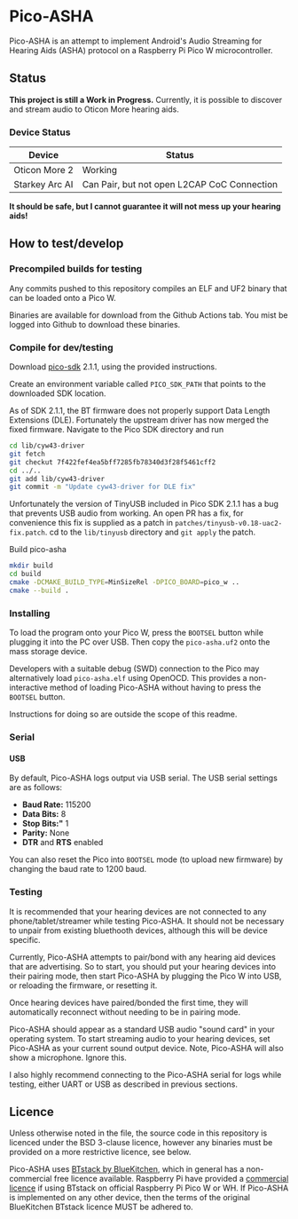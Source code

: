 # Pico-ASHA

Pico-ASHA is an attempt to implement Android's Audio Streaming for Hearing Aids (ASHA) protocol on a Raspberry Pi Pico W microcontroller.

## Status

**This project is still a Work in Progress.** Currently, it is possible to discover and stream audio to Oticon More hearing aids.

### Device Status

| Device | Status |
| --- | --- |
| Oticon More 2 | Working |
| Starkey Arc AI | Can Pair, but not open L2CAP CoC Connection |

**It should be safe, but I cannot guarantee it will not mess up your hearing aids!**

## How to test/develop

### Precompiled builds for testing

Any commits pushed to this repository compiles an ELF and UF2 binary that can be loaded onto a Pico W.

Binaries are available for download from the Github Actions tab. You mist be logged into Github to download these binaries.

### Compile for dev/testing

Download [pico-sdk](https://github.com/raspberrypi/pico-sdk) 2.1.1, using the provided instructions.

Create an environment variable called `PICO_SDK_PATH` that points to the downloaded SDK location.

As of SDK 2.1.1, the BT firmware does not properly support Data Length Extensions (DLE). Fortunately the upstream driver has now merged the fixed firmware. Navigate to the Pico SDK directory and run

```sh
cd lib/cyw43-driver
git fetch
git checkut 7f422fef4ea5bff7285fb78340d3f28f5461cff2
cd ../..
git add lib/cyw43-driver
git commit -m "Update cyw43-driver for DLE fix"
```

Unfortunately the version of TinyUSB included in Pico SDK 2.1.1 has a bug that prevents USB audio from working. An open PR has a fix, for convenience this fix is supplied as a patch in `patches/tinyusb-v0.18-uac2-fix.patch`. cd to the `lib/tinyusb` directory and `git apply` the patch.

Build pico-asha
```sh
mkdir build
cd build
cmake -DCMAKE_BUILD_TYPE=MinSizeRel -DPICO_BOARD=pico_w ..
cmake --build .
```

### Installing

To load the program onto your Pico W, press the `BOOTSEL` button while plugging it into the PC over USB. Then copy the `pico-asha.uf2` onto the mass storage device.

Developers with a suitable debug (SWD) connection to the Pico may alternatively load `pico-asha.elf` using OpenOCD. This provides a non-interactive method of loading Pico-ASHA without having to press the `BOOTSEL` button. 

Instructions for doing so are outside the scope of this readme.

### Serial

#### USB

By default, Pico-ASHA logs output via USB serial. The USB serial settings are as follows:

- **Baud Rate:** 115200
- **Data Bits:** 8
- **Stop Bits:"** 1
- **Parity:** None
- **DTR** and **RTS** enabled

You can also reset the Pico into `BOOTSEL` mode (to upload new firmware) by changing the baud rate to 1200 baud.

### Testing

It is recommended that your hearing devices are not connected to any phone/tablet/streamer while testing Pico-ASHA. It should not be necessary to unpair from existing bluethooth devices, although this will be device specific.

Currently, Pico-ASHA attempts to pair/bond with any hearing aid devices that are advertising. So to start, you should put your hearing devices into their pairing mode, then start Pico-ASHA by plugging the Pico W into USB, or reloading the firmware, or resetting it.

Once hearing devices have paired/bonded the first time, they will automatically reconnect without needing to be in pairing mode.

Pico-ASHA should appear as a standard USB audio "sound card" in your operating system. To start streaming audio to your hearing devices, set Pico-ASHA as your current sound output device. Note, Pico-ASHA will also show a microphone. Ignore this.

I also highly recommend connecting to the Pico-ASHA serial for logs while testing, either UART or USB as described in previous sections.

## Licence

Unless otherwise noted in the file, the source code in this repository is licenced under the BSD 3-clause licence, however any binaries must be provided on a more restrictive licence, see below.

Pico-ASHA uses [BTstack by BlueKitchen](https://github.com/bluekitchen/btstack), which in general has a non-commercial free licence available. Raspberry Pi have provided a [commercial licence](https://github.com/raspberrypi/pico-sdk/blob/master/src/rp2_common/pico_btstack/LICENSE.RP) if using BTstack on official Raspberry Pi Pico W or WH. If Pico-ASHA is implemented on any other device, then the terms of the original BlueKitchen BTstack licence MUST be adhered to.